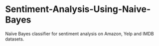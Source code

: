# Sentiment-Analysis-Using-Naive-Bayes
Naïve Bayes classifier for sentiment analysis on Amazon, Yelp and IMDB datasets.
